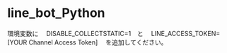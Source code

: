 # line_bot_Python

環境変数に　
DISABLE_COLLECTSTATIC=1　と　
LINE_ACCESS_TOKEN=[YOUR Channel Access Token]
　を追加してください。
